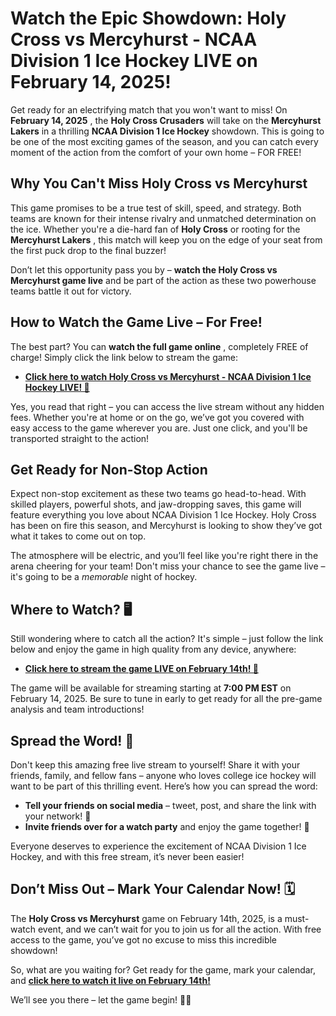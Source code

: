 # Watch the Epic Showdown: Holy Cross vs Mercyhurst - NCAA Division 1 Ice Hockey LIVE on February 14, 2025!

Get ready for an electrifying match that you won't want to miss! On **February 14, 2025** , the **Holy Cross Crusaders** will take on the **Mercyhurst Lakers** in a thrilling **NCAA Division 1 Ice Hockey** showdown. This is going to be one of the most exciting games of the season, and you can catch every moment of the action from the comfort of your own home – FOR FREE!

## Why You Can't Miss Holy Cross vs Mercyhurst

This game promises to be a true test of skill, speed, and strategy. Both teams are known for their intense rivalry and unmatched determination on the ice. Whether you're a die-hard fan of **Holy Cross** or rooting for the **Mercyhurst Lakers** , this match will keep you on the edge of your seat from the first puck drop to the final buzzer!

Don’t let this opportunity pass you by – **watch the Holy Cross vs Mercyhurst game live** and be part of the action as these two powerhouse teams battle it out for victory.

## How to Watch the Game Live – For Free!

The best part? You can **watch the full game online** , completely FREE of charge! Simply click the link below to stream the game:

- [**Click here to watch Holy Cross vs Mercyhurst - NCAA Division 1 Ice Hockey LIVE! 🏒**](https://tinyurl.com/livestreamfreeo?st=Holy+Cross+vs+Mercyhurst&si=ghc)

Yes, you read that right – you can access the live stream without any hidden fees. Whether you're at home or on the go, we’ve got you covered with easy access to the game wherever you are. Just one click, and you'll be transported straight to the action!

## Get Ready for Non-Stop Action

Expect non-stop excitement as these two teams go head-to-head. With skilled players, powerful shots, and jaw-dropping saves, this game will feature everything you love about NCAA Division 1 Ice Hockey. Holy Cross has been on fire this season, and Mercyhurst is looking to show they’ve got what it takes to come out on top.

The atmosphere will be electric, and you’ll feel like you're right there in the arena cheering for your team! Don't miss your chance to see the game live – it's going to be a _memorable_ night of hockey.

## Where to Watch? 🖥️

Still wondering where to catch all the action? It's simple – just follow the link below and enjoy the game in high quality from any device, anywhere:

- [**Click here to stream the game LIVE on February 14th! 📅**](https://tinyurl.com/livestreamfreeo?st=Holy+Cross+vs+Mercyhurst&si=ghc)

The game will be available for streaming starting at **7:00 PM EST** on February 14, 2025. Be sure to tune in early to get ready for all the pre-game analysis and team introductions!

## Spread the Word! 📢

Don't keep this amazing free live stream to yourself! Share it with your friends, family, and fellow fans – anyone who loves college ice hockey will want to be part of this thrilling event. Here’s how you can spread the word:

- **Tell your friends on social media** – tweet, post, and share the link with your network! 📲
- **Invite friends over for a watch party** and enjoy the game together! 🍻

Everyone deserves to experience the excitement of NCAA Division 1 Ice Hockey, and with this free stream, it’s never been easier!

## Don’t Miss Out – Mark Your Calendar Now! 🗓️

The **Holy Cross vs Mercyhurst** game on February 14th, 2025, is a must-watch event, and we can’t wait for you to join us for all the action. With free access to the game, you’ve got no excuse to miss this incredible showdown!

So, what are you waiting for? Get ready for the game, mark your calendar, and [**click here to watch it live on February 14th!**](https://tinyurl.com/livestreamfreeo?st=Holy+Cross+vs+Mercyhurst&si=ghc)

We’ll see you there – let the game begin! 🏒🔥
